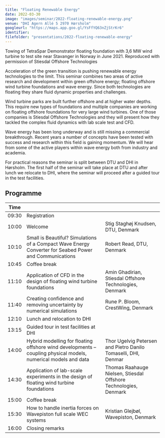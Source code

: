 ```yaml
---
title: "Floating Renewable Energy"
date: 2022-03-30
image: "images/seminar/2022-floating-renewable-energy.png"
venue: "DHI Agern Allé 5 2970 Hørsholm"
googleurl: "https://maps.app.goo.gl/YsFfYQ63nZjStrKr6"
identifier:
filefolder: "presentations/2022-floating-renewable-energy"
---
```


Towing of TetraSpar Demonstrator floating foundation with 3,6 MW wind turbine to test site near Stavanger in Norway in June 2021. Reproduced with permission of Stiesdal Offshore Technologies

Acceleration of the green transition is pushing renewable energy technologies to the limit. This seminar combines two areas of active research and development within green offshore energy; floating offshore wind turbine foundations and wave energy. Since both technologies are floating they share fluid dynamic properties and challenges.

Wind turbine parks are built further offshore and at higher water depths. This require new types of foundations and multiple companies are working on floating offshore foundations for very large wind turbines. One of those companies is Stiesdal Offshore Technologies and they will present how they tackled the complex fluid dynamics with lab scale test and CFD.

Wave energy has been long underway and is still missing a commercial breakthrough. Recent years a number of concepts have been tested with success and research within this field is gaining momentum. We will hear from some of the active players within wave energy both from industry and academia.

For practical reasons the seminar is split between DTU and DHI in Hørsholm. The first half of the seminar will take place at DTU and after lunch we relocate to DHI, where the seminar will proceed after a guided tour in the test facilities.

## Programme

| Time  |             |             |
| ----- | ----------- | ----------- |
| 09:30 | Registration|             |
| 10:00 | Welcome     |  Stig Staghøj Knudsen, DTU, Denmark |
| 10:10 | Small is Beautiful? Simulations of a Compact Wave Energy Converter for Seabed Power and Communications |    Robert Read, DTU, Denmark |
| 10:45 | Coffee break | |
| 11:10 | Application of CFD in the design of floating wind turbine foundations |  Amin Ghadirian, Stiesdal Offshore Technologies, Denmark |
| 11:40 |  Creating confidence and removing uncertainty by numerical simulations |  Rune P. Bloom, CrestWing,  Denmark|
| 12:10 |  Lunch and relocation to DHI | |
| 13:15 |   Guided tour in test facilities at DHI | |
| 14:00 |  Hybrid modelling for floating offshore wind developments – coupling physical models, numerical models and data |  Thor Ugelvig Petersen and Pietro Danilo Tomaselli, DHI, Denmar|
| 14:30 |  Application of lab-scale experiments in the design of floating wind turbine foundations |  Thomas Raahauge Nielsen, Stiesdal Offshore Technologies, Denmark|
| 15:00 |   Coffee break  |  |
| 15:30 |   How to handle inertia forces on Wavepiston full scale WEC systems | Kristian Glejbøl, Wavepiston, Denmark |
| 16:00 |   Closing remarks  |  |